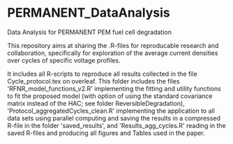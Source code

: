 # PERMANENT_DataAnalysis
Data Analysis for PERMANENT PEM fuel cell degradation 

This repository aims at sharing the .R-files for reproducable research and collaboration,
specifically for exploration of the average current densities over cycles of specific voltage profiles.

It includes all R-scripts to reproduce all results collected in the file Cycle_protocol.tex on overleaf.
This folder includes the files 'RFNR_model_functions_v2.R' implementing the fitting and utility 
functions to fit the proposed model (with option of using the standard covariance matrix instead of the HAC; see folder ReversibleDegradation), 'Protocol_aggregatedCycles_clean.R' implementing the application
to all data sets using parallel computing and saving the results in a compressed R-file in the folder 'saved_results',
and 'Results_agg_cycles.R' reading in the saved R-files and producing all figures and Tables used in the paper.
